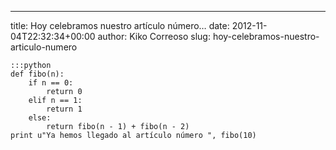 ---
title: Hoy celebramos nuestro artículo número&#8230;
date: 2012-11-04T22:32:34+00:00
author: Kiko Correoso
slug: hoy-celebramos-nuestro-articulo-numero

    :::python
    def fibo(n):
        if n == 0:
            return 0
        elif n == 1:
            return 1
        else:
            return fibo(n - 1) + fibo(n - 2)
    print u"Ya hemos llegado al artículo número ", fibo(10)